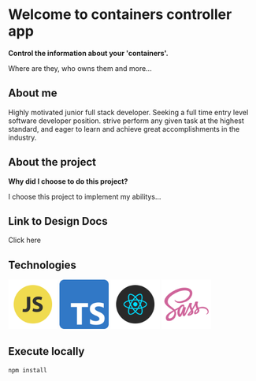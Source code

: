# Welcome to containers controller app

<b>Control the information about your 'containers'.</b>

Where are they, who owns them and more...

## About me
Highly motivated junior full stack developer. Seeking a full time entry level software
developer position. strive perform any given task at the highest standard, and
eager to learn and achieve great accomplishments in the industry.

## About the project
<b>Why did I choose to do this project?</b>

I choose this project to implement my abilitys...

## Link to Design Docs
Click here
## Technologies
<img src="readme-pics/js.png" width="100" hight="150">
<img src="readme-pics/ts.png" width="100" hight="150">
<img src="readme-pics/react.png" width="100" hight="150">
<img src="readme-pics/sass.png" width="100" hight="150">

## Execute locally

```
npm install
```

